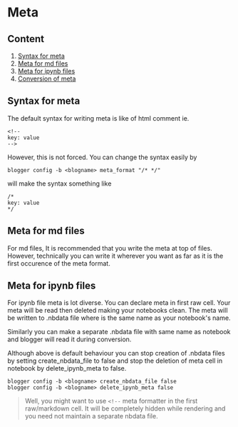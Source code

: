 # Meta

## Content
1. [Syntax for meta](#Syntax-for-meta)
2. [Meta for md files ](#Meta-for-md-files )
3. [Meta for ipynb files](#Meta-for-ipynb-files)
4. [Conversion of meta](#Conversion-of-meta)

## Syntax for meta
The default syntax for writing meta is like of html comment ie.
```
<!--
key: value
-->
```
However, this is not forced. You can change the syntax easily by
```
blogger config -b <blogname> meta_format "/* */"
```
will make the syntax something like
```
/*
key: value
*/
```

## Meta for md files
For md files, It is recommended that you write the meta at top of files.
However, technically you can write it wherever you want as far as it is the first occurence of the meta format.

## Meta for ipynb files
For ipynb file meta is lot diverse. You can declare meta in first raw cell.
Your meta will be read then deleted making your notebooks clean. The meta will be written to <filename>.nbdata file where <filename> is the same name as your notebook's name.

Similarly you can make a separate .nbdata file with same name as notebook and blogger will read it during conversion.

Although above is default behaviour you can stop creation of .nbdata files by setting create\_nbdata\_file to false and stop the deletion of meta cell in notebook by delete\_ipynb\_meta to false.
```
blogger config -b <blogname> create_nbdata_file false
blogger config -b <blogname> delete_ipynb_meta false
```

> Well, you might want to use ``` <!-- ``` meta formatter in the first raw/markdown cell. It will be completely hidden while rendering and you need not maintain a separate nbdata file.

